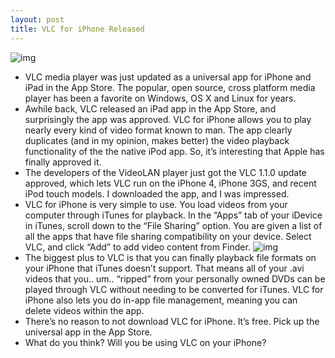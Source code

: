 ```yaml
---
layout: post
title: VLC for iPhone Released
---
```

![img](http://media.idownloadblog.com/wp-content/uploads/2010/10/VLC-Media-Player.png)
* VLC media player was just updated as a universal app for iPhone and iPad in the App Store. The popular, open source, cross platform media player has been a favorite on Windows, OS X and Linux for years.
* Awhile back, VLC released an iPad app in the App Store, and surprisingly the app was approved. VLC for iPhone allows you to play nearly every kind of video format known to man. The app clearly duplicates (and in my opinion, makes better) the video playback functionality of the the native iPod app. So, it’s interesting that Apple has finally approved it.
* The developers of the VideoLAN player just got the VLC 1.1.0 update approved, which lets VLC run on the iPhone 4, iPhone 3GS, and recent iPod touch models. I downloaded the app, and I was impressed.
* VLC for iPhone is very simple to use. You load videos from your computer through iTunes for playback. In the “Apps” tab of your iDevice in iTunes, scroll down to the “File Sharing” option. You are given a list of all the apps that have file sharing compatibility on your device. Select VLC, and click “Add” to add video content from Finder.
![img](http://media.idownloadblog.com/wp-content/uploads/2010/10/VLC-for-iPhone-e1288015561429.png)
* The biggest plus to VLC is that you can finally playback file formats on your iPhone that iTunes doesn’t support. That means all of your .avi videos that you.. um.. “ripped” from your personally owned DVDs can be played through VLC without needing to be converted for iTunes. VLC for iPhone also lets you do in-app file management, meaning you can delete videos within the app.
* There’s no reason to not download VLC for iPhone. It’s free. Pick up the universal app in the App Store.
* What do you think? Will you be using VLC on your iPhone?

